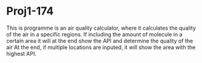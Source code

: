 # Proj1-174 
This is programme is an air quality calculator, where it calculates the quality of the air in a specific regions.
If including the amount of molecule in a certain area it will at the end show the API and determine the quality of the air
At the end, if multiple locations are inputed, it will show the area with the highest API.
